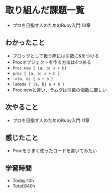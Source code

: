 # 取り組んだ課題一覧
- プロを目指す人のためのRuby入門 10章
## わかったこと
- ブロックとして扱う際には引数に&をつける
- Procオブジェクトを作る方法は4つある
 - `Proc.new { |a, b| a + b}`
 - `proc { |a, b| a + b }`
 - `->(a, b) { a + b }`
 - `lambda { |a, b| a + b }`
- Proc.newと違い、ラムダは引数の個数に厳しい
## 次やること
- プロを目指す人のためのRuby入門 11章
## 感じたこと
- Procをうまく使ったコードを書いてみたい
## 学習時間
- Today:10h
- Total:840h
